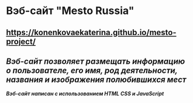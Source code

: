 **Вэб-сайт "Mesto Russia"**
===================================

<https://konenkovaekaterina.github.io/mesto-project/>
------------------------------------------------------

***Вэб-сайт позволяет размещать информацию о пользователе, его имя, род деятельности, названия и изображения полюбившихся мест***
------------------------------------------

***Вэб-сайт написан с использованием HTML CSS и JavaScript***
